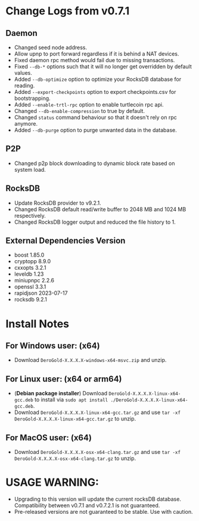# Change Logs from v0.7.1

## Daemon
- Changed seed node address.
- Allow upnp to port forward regardless if it is behind a NAT devices.
- Fixed daemon rpc method would fail due to missing transactions.
- Fixed `--db-*` options such that it will no longer get overridden by default values.
- Added `--db-optimize` option to optimize your RocksDB database for reading.
- Added `--export-checkpoints` option to export checkpoints.csv for bootstrapping.
- Added `--enable-trtl-rpc` option to enable turtlecoin rpc api.
- Changed `--db-enable-compression` to true by default.
- Changed `status` command behaviour so that it doesn't rely on rpc anymore.
- Added `--db-purge` option to purge unwanted data in the database.

## P2P
- Changed p2p block downloading to dynamic block rate based on system load.

## RocksDB
- Update RocksDB provider to v9.2.1.
- Changed RocksDB default read/write buffer to 2048 MB and 1024 MB respectively.
- Changed RocksDB logger output and reduced the file history to 1.

## External Dependencies Version
- boost 1.85.0
- cryptopp 8.9.0
- cxxopts 3.2.1
- leveldb 1.23
- miniupnpc 2.2.6
- openssl 3.3.1
- rapidjson 2023-07-17
- rocksdb 9.2.1

# Install Notes

## For Windows user: (x64)
- Download `DeroGold-X.X.X.X-windows-x64-msvc.zip` and unzip.

## For Linux user: (x64 or arm64)
- (**Debian package installer**) Download `DeroGold-X.X.X.X-linux-x64-gcc.deb` to install via `sudo apt install ./DeroGold-X.X.X.X-linux-x64-gcc.deb`.
- Download `DeroGold-X.X.X.X-linux-x64-gcc.tar.gz` and use `tar -xf DeroGold-X.X.X.X-linux-x64-gcc.tar.gz` to unzip.

## For MacOS user: (x64)
- Download `DeroGold-X.X.X.X-osx-x64-clang.tar.gz` and use `tar -xf DeroGold-X.X.X.X-osx-x64-clang.tar.gz` to unzip.

# **USAGE WARNING:**
- Upgrading to this version will update the current rocksDB database. Compatibility between v0.7.1 and v0.7.2.1 is not guaranteed.
- Pre-released versions are not guaranteed to be stable. Use with caution.
